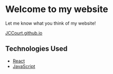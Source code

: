 # Welcome to my website

Let me know what you think of my website!

[JCCourt.github.io](https://jccourt.github.io/)

## Technologies Used

- [React](https://reactjs.org/)
- [JavaScript](https://developer.mozilla.org/en-US/docs/Web/JavaScript)
